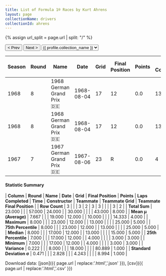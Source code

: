 ```yaml
---
title: List of Formula 1® Races by Kurt Ahrens
layout: page
collectionName: drivers
collectionId: ahrens
---
```


{% assign url_split = page.url | split: "/" %}
<div id="collection-navigation">
<button onclick="selector.options[selector.selectedIndex-1].value && (window.location = selector.options[selector.selectedIndex-1].value);">&lt; Prev</button>
<button onclick="selector.options[selector.selectedIndex+1].value && (window.location = selector.options[selector.selectedIndex+1].value);">Next &gt;</button>
<select id="selector" onchange="this.options[this.selectedIndex].value && (window.location = this.options[this.selectedIndex].value);">
  {% for collectionId in site.data[page.collectionName].refs %}
    {% if collectionId == page.collectionId %}
      {% assign selected = "selected" %}
    {% else %}
      {% assign selected = "" %}
    {% endif %}
    {% assign profile = site.data[page.collectionName][collectionId].profile %}
    <option value="/f1/{{ page.collectionName }}/{{ collectionId }}/{{ url_split[4] }}" {{ selected }}>{{ profile.collection_name }}</option>
  {% endfor %}
</select>
</div>

| Season | Round | Name | Date | Grid | Final Position | Points | Laps Completed | Time | Constructor | Teammate | Teammate Grid | Teammate Final Position |
|--|--|--|--|--|--|--|--|--|--|--|--|--|
| 1968 | 8 | 1968 German Grand Prix 🇩🇪 | 1968-08-04 | 17 | 12 | 0.0 | 13 |   | Brabham-Repco 🇬🇧 | [Jochen Rindt 🇦🇹](/f1/drivers/rindt) | 3 | 3 |
| 1968 | 8 | 1968 German Grand Prix 🇩🇪 | 1968-08-04 | 17 | 12 | 0.0 | 13 |   | Brabham-Repco 🇬🇧 | [Jack Brabham 🇦🇺](/f1/drivers/jack_brabham) | 15 | 5 |
| 1967 | 7 | 1967 German Grand Prix 🇩🇪 | 1967-08-06 | 23 | R | 0.0 | 4 |   | Protos 🇬🇧 | [Brian Hart 🇬🇧](/f1/drivers/hart) | 25 | N |

#### Statistic Summary

| **Column** | **Round** | **Name** | **Date** | **Grid** | **Final Position** | **Points** | **Laps Completed** | **Time** | **Constructor** | **Teammate** | **Teammate Grid** | **Teammate Final Position** |
| **Row Count** | 3 |  |  | 3 | 2 | 3 | 3 |  |  |  | 3 | 2 |
| **Total Sum** | 23.000 |  |  | 57.000 | 24.000 |  | 30.000 |  |  |  | 43.000 | 8.000 |
| **Mean μ (Average)** | 7.667 |  |  | 19.000 | 12.000 |  | 10.000 |  |  |  | 14.333 | 4.000 |
| **Maximum** | 8.000 |  |  | 23.000 | 12.000 |  | 13.000 |  |  |  | 25.000 | 5.000 |
| **75th Percentile** | 8.000 |  |  | 23.000 | 12.000 |  | 13.000 |  |  |  | 25.000 | 5.000 |
| **Median** | 8.000 |  |  | 17.000 | 12.000 |  | 13.000 |  |  |  | 15.000 | 5.000 |
| **25th Percentile** | 7.000 |  |  | 17.000 | 12.000 |  | 4.000 |  |  |  | 3.000 | 3.000 |
| **Minimum** | 7.000 |  |  | 17.000 | 12.000 |  | 4.000 |  |  |  | 3.000 | 3.000 |
| **Variance** | 0.222 |  |  | 8.000 |  |  | 18.000 |  |  |  | 80.889 | 1.000 |
| **Standard Deviation σ** | 0.471 |  |  | 2.828 |  |  | 4.243 |  |  |  | 8.994 | 1.000 |

Download data: [json]({{ page.url | replace:'.html','.json' }}), [csv]({{ page.url | replace:'.html','.csv' }})
